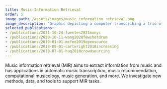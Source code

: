 ```yaml
---
title: Music Information Retrieval
order: 5
image_path: /assets/images/music_information_retrieval.png
image_description: "Graphic depicting a computer transcribing a trio of instruments."
selected_publications:
- /publications/2021-10-24-fuentes2021monyc
- /publications/2020-10-11-wang2020fewshotdrum
- /publications/2019-01-01-mcfee2019opensource
- /publications/2018-09-01-cartwright2018increasing
- /publications/2010-07-01-huq2010crowdsourcing
---
```

Music information retrieval (MIR) aims to extract information from music and has applications in automatic music transcription, music recommendation, computational musicology, music generation, and more. We investigate new methods, data, and tools to support MIR tasks. 